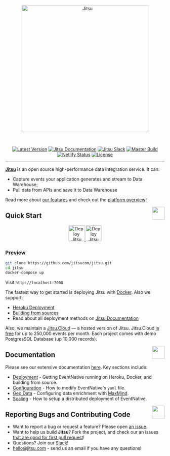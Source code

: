 <p align="center">
  <img title="Jitsu" src='https://jitsu.com/img/jitsu-light.svg' width="400px"/>
</p>

<br />



<p align="center">
<a href="https://github.com/jitsucom/jitsu/releases/latest"><img src="https://img.shields.io/github/v/release/jitsucom/jitsu?sort=semver" alt="Latest Version"></a>
<a href="https://jitsu.com/docs"><img src="https://img.shields.io/badge/docs-jitsu.com/docs-purple.svg" alt="Jitsu Documentation"></a>
<a href="https://jitsu.com/slack"><img src="https://img.shields.io/badge/slack-join-purple.svg" alt="Jitsu Slack"></a>
<a href="https://circleci.com/gh/jitsucom/jitsu/tree/master"><img src="https://circleci.com/gh/jitsucom/jitsu/tree/master.svg?style=shield&amp;circle-token=52a01ca8af325a73c950df2aa1953f68933383c3" alt="Master Build"></a>
<a href="https://cloud.jitsu.com"><img src="https://api.netlify.com/api/v1/badges/977ca49f-30a4-47e4-99a9-22afd5e7db5d/deploy-status" alt="Netlify Status"></a>
<a href="https://cloud.jitsu.com"><img src="https://img.shields.io/github/license/jitsucom/jitsu" alt="License"></a>
</p>

<hr />

**[Jitsu](https://jitsu.com/?utm_source=gh)** is an open source high-performance data integration service. It can:

* Capture events your application generates and stream to Data Warehouse;
* Pull data from APIs and save it to Data Warehouse

Read more about [our features](https://https://jitsu.com/#features) and check out the [platform overview](https://jitsu.com/overview)!


<a href="#"><img align="right" src="https://raw.githubusercontent.com/jitsucom/jitsu/master/artwork/quickstart.gif" width="40px"/></a>
## Quick Start

<p align="center">
<a href="https://jitsu.com/docs/deployment/deploy-on-heroku">
    <img src="https://raw.githubusercontent.com/jitsucom/jitsu/master/artwork/heroku.svg" height="50" alt="Deploy Jitsu on Heroku">
</a>
<a href="https://jitsu.com/docs/deployment/deploy-with-docker">
    <img src="https://raw.githubusercontent.com/jitsucom/jitsu/master/artwork/docker.png" height="50" alt="Deploy Jitsu on Heroku">
</a>

</p>

### Preview
```bash
git clone https://github.com/jitsucom/jitsu.git
cd jitsu
docker-compose up
```

Visit `http://localhost:7000`

The fastest way to get started is deploying Jitsu with [Docker](https://jitsu.com/docs/deployment/deploy-with-docker). Also we support:
- [Heroku Deployment](https://jitsu.com/docs/deployment/deploy-on-heroku)
- [Building from sources](https://jitsu.com/docs/deployment/build-from-sources)
- Read about all deployment methods on [Jitsu Documentation](https://jitsu.com/docs/deployment/)

Also, we maintain a [Jitsu.Cloud](https://cloud.jitsu.com) — a hosted version of Jitsu. Jitsu.Cloud [is free](https://jitsu.com/pricing) for up to 250,000 events per month. Each
project comes with demo PostgresSQL Database (up 10,000 records).


<a href="#"><img align="right" src="https://raw.githubusercontent.com/jitsucom/eventnative/master/artwork/doc-n.png" width="40px"/></a>
## Documentation

Please see our extensive documentation [here](https://jitsu.com/docs). Key sections include:

* [Deployment](https://jitsu.com/docs/deployment) - Getting EventNative running on Heroku, Docker, and building from source.
* [Configuration](https://jitsu.com/docs/configuration) - How to modify EventNative's `yaml` file.
* [Geo Data](https://jitsu.com/docs/geo-data-resolution) - Configuring data enrichment with [MaxMind](https://www.maxmind.com/en/home).
* [Scaling](https://jitsu.com/docs/other-features/scaling-eventnative) - How to setup a distributed deployment of EventNative.


<a href="#"><img align="right" src="https://raw.githubusercontent.com/jitsucom/eventnative/master/artwork/com-n.png" width="40px"/></a>
## Reporting Bugs and Contributing Code

* Want to report a bug or request a feature? Please open [an issue](https://github.com/jitsucom/jitsu/issues/new).
* Want to help us build **Jitsu**? Fork the project, and check our an issues [that are good for first pull request](https://github.com/jitsucom/jitsu/issues?q=is%3Aopen+is%3Aissue+label%3A%22Good+first+issue%22)!
* Questions? Join our [Slack](https://jitsu.com/slack)!
* [hello@jitsu.com](mailto:hello@jitsu.com) - send us an email if you have any questions!